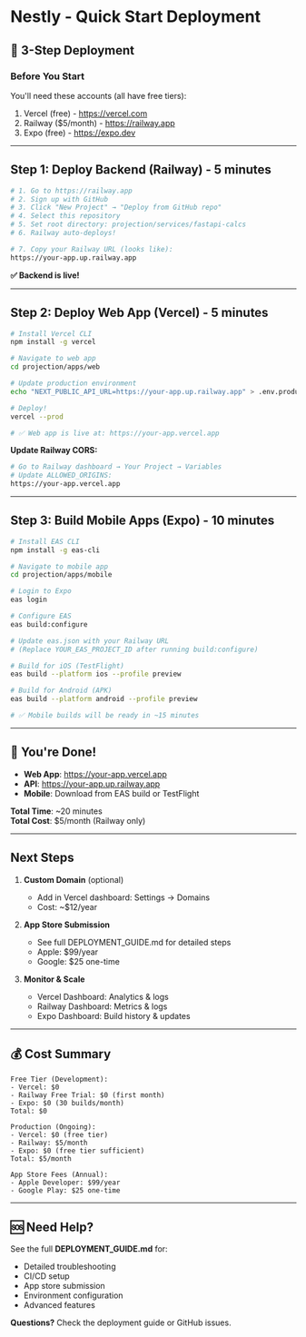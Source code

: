 # Nestly - Quick Start Deployment

## 🚀 3-Step Deployment

### Before You Start
You'll need these accounts (all have free tiers):
1. Vercel (free) - https://vercel.com
2. Railway ($5/month) - https://railway.app  
3. Expo (free) - https://expo.dev

---

## Step 1: Deploy Backend (Railway) - 5 minutes

```bash
# 1. Go to https://railway.app
# 2. Sign up with GitHub
# 3. Click "New Project" → "Deploy from GitHub repo"
# 4. Select this repository
# 5. Set root directory: projection/services/fastapi-calcs
# 6. Railway auto-deploys!

# 7. Copy your Railway URL (looks like):
https://your-app.up.railway.app
```

**✅ Backend is live!**

---

## Step 2: Deploy Web App (Vercel) - 5 minutes

```bash
# Install Vercel CLI
npm install -g vercel

# Navigate to web app
cd projection/apps/web

# Update production environment
echo "NEXT_PUBLIC_API_URL=https://your-app.up.railway.app" > .env.production

# Deploy!
vercel --prod

# ✅ Web app is live at: https://your-app.vercel.app
```

**Update Railway CORS:**
```bash
# Go to Railway dashboard → Your Project → Variables
# Update ALLOWED_ORIGINS:
https://your-app.vercel.app
```

---

## Step 3: Build Mobile Apps (Expo) - 10 minutes

```bash
# Install EAS CLI
npm install -g eas-cli

# Navigate to mobile app
cd projection/apps/mobile

# Login to Expo
eas login

# Configure EAS
eas build:configure

# Update eas.json with your Railway URL
# (Replace YOUR_EAS_PROJECT_ID after running build:configure)

# Build for iOS (TestFlight)
eas build --platform ios --profile preview

# Build for Android (APK)
eas build --platform android --profile preview

# ✅ Mobile builds will be ready in ~15 minutes
```

---

## 🎉 You're Done!

- **Web App**: https://your-app.vercel.app
- **API**: https://your-app.up.railway.app
- **Mobile**: Download from EAS build or TestFlight

**Total Time**: ~20 minutes  
**Total Cost**: $5/month (Railway only)

---

## Next Steps

1. **Custom Domain** (optional)
   - Add in Vercel dashboard: Settings → Domains
   - Cost: ~$12/year

2. **App Store Submission**
   - See full DEPLOYMENT_GUIDE.md for detailed steps
   - Apple: $99/year
   - Google: $25 one-time

3. **Monitor & Scale**
   - Vercel Dashboard: Analytics & logs
   - Railway Dashboard: Metrics & logs
   - Expo Dashboard: Build history & updates

---

## 💰 Cost Summary

```
Free Tier (Development):
- Vercel: $0
- Railway Free Trial: $0 (first month)
- Expo: $0 (30 builds/month)
Total: $0

Production (Ongoing):
- Vercel: $0 (free tier)
- Railway: $5/month
- Expo: $0 (free tier sufficient)
Total: $5/month

App Store Fees (Annual):
- Apple Developer: $99/year
- Google Play: $25 one-time
```

---

## 🆘 Need Help?

See the full **DEPLOYMENT_GUIDE.md** for:
- Detailed troubleshooting
- CI/CD setup
- App store submission
- Environment configuration
- Advanced features

**Questions?** Check the deployment guide or GitHub issues.
